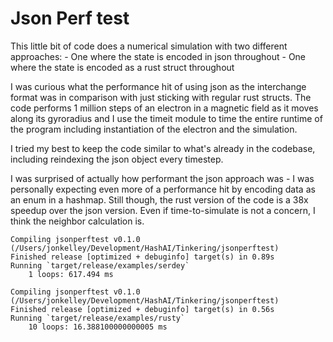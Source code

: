 # Json Perf test

This little bit of code does a numerical simulation with two different approaches:
    - One where the state is encoded in json throughout
    - One where the state is encoded as a rust struct throughout

I was curious what the performance hit of using json as the interchange format was in comparison with just sticking with regular rust structs. The code performs 1 million steps of an electron in a magnetic field as it moves along its gyroradius and I use the timeit module to time the entire runtime of the program including instantiation of the electron and the simulation.

I tried my best to keep the code similar to what's already in the codebase, including reindexing the json object every timestep. 

I was surprised of actually how performant the json approach was - I was personally expecting even more of a performance hit by encoding data as an enum in a hashmap. Still though, the rust version of the code is a 38x speedup over the json version. Even if time-to-simulate is not a concern, I think the neighbor calculation is.


```
Compiling jsonperftest v0.1.0 (/Users/jonkelley/Development/HashAI/Tinkering/jsonperftest)
Finished release [optimized + debuginfo] target(s) in 0.89s
Running `target/release/examples/serdey`
    1 loops: 617.494 ms
   
Compiling jsonperftest v0.1.0 (/Users/jonkelley/Development/HashAI/Tinkering/jsonperftest)
Finished release [optimized + debuginfo] target(s) in 0.56s
Running `target/release/examples/rusty`
    10 loops: 16.388100000000005 ms
```